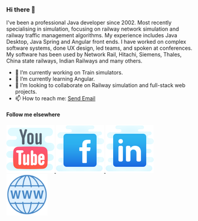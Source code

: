 ### Hi there 👋

I've been a professional Java developer since 2002. Most recently specialising in simulation, focusing on railway network simulation and railway traffic management algorithms. My experience includes Java Desktop, Java Spring and Angular front ends. I have worked on complex software systems, done UX design, led teams, and spoken at conferences. My software has been used by Network Rail, Hitachi, Siemens, Thales, China state railways, Indian Railways and many others.

- 🔭 I’m currently working on Train simulators.
- 🌱 I’m currently learning Angular.
- 👯 I’m looking to collaborate on Railway simulation and full-stack web projects.
- 📫 How to reach me: <a href="mailto:davekirkwood@hotmail.com">Send Email</a>

#### Follow me elsewhere

<a href="https://www.youtube.com/channel/UCeTnHKGiEIyMBnsEnwBU2Nw" target="_blank">
<img src = "youtube-icon.png" alt = "Youtube"/>
</a>

<a href="https://www.facebook.com/davekirkwood73/" target="_blank">
<img src = "facebook-icon.png" alt = "Facebook"/>
</a>

<a href="https://www.linkedin.com/in/david-kirkwood-27349964/" target="_blank">
<img src = "linkedin-icon.png" alt = "LinkedIn"/>
</a>

<a href="https://davekirkwood.net" target="_blank">
<img src = "domain1600.png" width="110" height="110" alt = "My web page"/>
</a>

